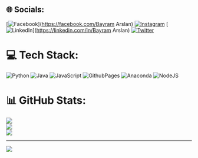 
## 🌐 Socials:
[![Facebook](https://img.shields.io/badge/Facebook-%231877F2.svg?logo=Facebook&logoColor=white)](https://facebook.com/Bayram Arslan) [![Instagram](https://img.shields.io/badge/Instagram-%23E4405F.svg?logo=Instagram&logoColor=white)](https://instagram.com/byremmm) [![LinkedIn](https://img.shields.io/badge/LinkedIn-%230077B5.svg?logo=linkedin&logoColor=white)](https://linkedin.com/in/Bayram Arslan) [![Twitter](https://img.shields.io/badge/Twitter-%231DA1F2.svg?logo=Twitter&logoColor=white)](https://twitter.com/ByRemm) 

# 💻 Tech Stack:
![Python](https://img.shields.io/badge/python-3670A0?style=for-the-badge&logo=python&logoColor=ffdd54) ![Java](https://img.shields.io/badge/java-%23ED8B00.svg?style=for-the-badge&logo=openjdk&logoColor=white) ![JavaScript](https://img.shields.io/badge/javascript-%23323330.svg?style=for-the-badge&logo=javascript&logoColor=%23F7DF1E) ![GithubPages](https://img.shields.io/badge/github%20pages-121013?style=for-the-badge&logo=github&logoColor=white) ![Anaconda](https://img.shields.io/badge/Anaconda-%2344A833.svg?style=for-the-badge&logo=anaconda&logoColor=white) ![NodeJS](https://img.shields.io/badge/node.js-6DA55F?style=for-the-badge&logo=node.js&logoColor=white)
# 📊 GitHub Stats:
![](https://github-readme-stats.vercel.app/api?username=ByRamARSLAN&theme=dark&hide_border=false&include_all_commits=true&count_private=true)<br/>
![](https://github-readme-streak-stats.herokuapp.com/?user=ByRamARSLAN&theme=dark&hide_border=false)<br/>
![](https://github-readme-stats.vercel.app/api/top-langs/?username=ByRamARSLAN&theme=dark&hide_border=false&include_all_commits=true&count_private=true&layout=compact)

---
[![](https://visitcount.itsvg.in/api?id=ByRamARSLAN&icon=0&color=0)](https://visitcount.itsvg.in)

<!-- Proudly created with GPRM ( https://gprm.itsvg.in ) -->
